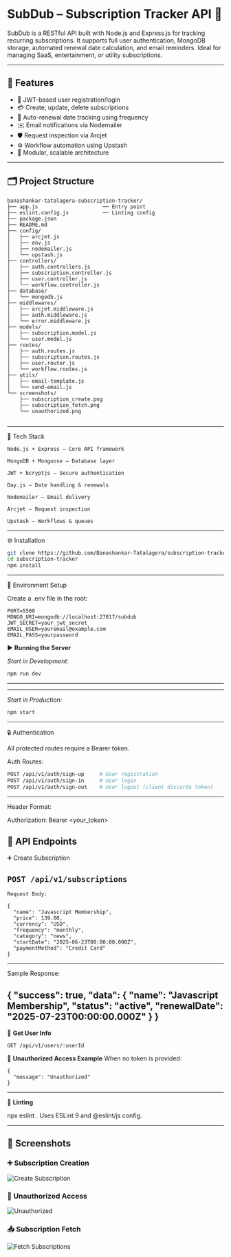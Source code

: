 # SubDub – Subscription Tracker API 💸

SubDub is a RESTful API built with Node.js and Express.js for tracking recurring subscriptions. It supports full user authentication, MongoDB storage, automated renewal date calculation, and email reminders. Ideal for managing SaaS, entertainment, or utility subscriptions.

---

## 📌 Features

- 🔐 JWT-based user registration/login
- 💳 Create, update, delete subscriptions
- 📅 Auto-renewal date tracking using frequency
- ✉️ Email notifications via Nodemailer
- 🛡 Request inspection via Arcjet
- ⚙️ Workflow automation using Upstash
- 📂 Modular, scalable architecture

---

## 🗂️ Project Structure

```text
banashankar-tatalagera-subscription-tracker/
├── app.js                     ── Entry point
├── eslint.config.js           ── Linting config
├── package.json
├── README.md
├── config/
│   ├── arcjet.js
│   ├── env.js
│   ├── nodemailer.js
│   └── upstash.js
├── controllers/
│   ├── auth.controllers.js
│   ├── subscription.controller.js
│   ├── user.controller.js
│   └── workflow.controller.js
├── database/
│   └── mongodb.js
├── middlewares/
│   ├── arcjet.middleware.js
│   ├── auth.middleware.js
│   └── error.middleware.js
├── models/
│   ├── subscription.model.js
│   └── user.model.js
├── routes/
│   ├── auth.routes.js
│   ├── subscription.routes.js
│   ├── user.router.js
│   └── workflow.routes.js
├── utils/
│   ├── email-template.js
│   └── send-email.js
└── screenshots/
    ├── subscription_create.png
    ├── subscription_fetch.png
    └── unauthorized.png


```


-----
🧰 Tech Stack

    Node.js + Express – Core API framework

    MongoDB + Mongoose – Database layer

    JWT + bcryptjs – Secure authentication

    Day.js – Date handling & renewals

    Nodemailer – Email delivery

    Arcjet – Request inspection

    Upstash – Workflows & queues

------------

⚙️ Installation

```bash
git clone https://github.com/Banashankar-Tatalagera/subscription-tracker.git
cd subscription-tracker
npm install
```

-----


🔐 Environment Setup

Create a .env file in the root:

```
PORT=5500
MONGO_URI=mongodb://localhost:27017/subdub
JWT_SECRET=your_jwt_secret
EMAIL_USER=youremail@example.com
EMAIL_PASS=yourpassword
```


▶️ **Running the Server**

_Start in Development:_

```bash
npm run dev
```
---
---
_Start in Production:_

```bash
npm start
```
---


🔒 Authentication

All protected routes require a Bearer token.

Auth Routes:


```bash
POST /api/v1/auth/sign-up     # User registration
POST /api/v1/auth/sign-in     # User login
POST /api/v1/auth/sign-out    # User logout (client discards token)
```

---------

Header Format:

Authorization: Bearer <your_token>

📡 **API Endpoints**
---
➕ Create Subscription

```POST /api/v1/subscriptions```
---
```text
Request Body:

{
  "name": "Javascript Membership",
  "price": 139.00,
  "currency": "USD",
  "frequency": "monthly",
  "category": "news",
  "startDate": "2025-06-23T00:00:00.000Z",
  "paymentMethod": "Credit Card"
}
```
----
Sample Response:

{
  "success": true,
  "data": {
    "name": "Javascript Membership",
    "status": "active",
    "renewalDate": "2025-07-23T00:00:00.000Z"
  }
}
----

👤 **Get User Info**
```text
GET /api/v1/users/:userId
```
🚫 **Unauthorized Access Example**
When no token is provided:
```text
{
  "message": "Unauthorized"
}
```

---------------
🧪 **Linting**

npx eslint .
Uses ESLint 9 and @eslint/js config.

-------


## 📸 Screenshots

### ➕ Subscription Creation
![Create Subscription](./screenshots/subscription_create.png)

### 🔐 Unauthorized Access
![Unauthorized](./screenshots/unauthorized.png)

### 📥 Subscription Fetch
![Fetch Subscriptions](./screenshots/subscription_fetch.png)


